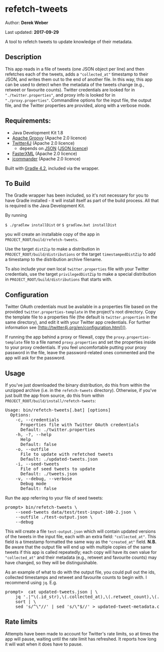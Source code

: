 # refetch-tweets

Author: **Derek Weber**

Last updated: **2017-09-29**

A tool to refetch tweets to update knowledge of their metadata.


## Description

This app reads in a file of tweets (one JSON object per line) and then refetches
each of the tweets, adds a `"collected_at"` timestamp to their JSON, and writes
them out to the end of another file. In this way, this app can be used to detect
when the metadata of the tweets change (e.g., retweet or favourite counts).
Twitter credentials are looked for in `"./twitter.properties"`, and proxy info
is looked for in `"./proxy.properties"`. Commandline options for the input file,
the output file, and the Twitter properties are provided, along with a verbose
mode.


## Requirements:

 + Java Development Kit 1.8
 + [Apache Groovy](http://groovy-lang.org) (Apache 2.0 licence)
 + [Twitter4J](http://twitter4j.org) (Apache 2.0 licence)
   + depends on [JSON](http://json.org) ([JSON licence](http://www.json.org/license.html))
 + [FasterXML](http://wiki.fasterxml.com/JacksonHome) (Apache 2.0 licence)
 + [jcommander](http://jcommander.org) (Apache 2.0 licence)

Built with [Gradle 4.2](http://gradle.org), included via the wrapper.


## To Build

The Gradle wrapper has been included, so it's not necessary for you to have
Gradle installed - it will install itself as part of the build process. All that
is required is the Java Development Kit.

By running

`$ ./gradlew installDist` or `$ gradlew.bat installDist`

you will create an installable copy of the app in `PROJECT_ROOT/build/refetch-tweets`.

Use the target `distZip` to make a distribution in `PROJECT_ROOT/build/distributions`
or the target `timestampedDistZip` to add a timestamp to the distribution archive
filename.

To also include your own local `twitter.properties` file with your Twitter
credentials, use the target `privilegedDistZip` to make a special distribution
in `PROJECT_ROOT/build/distributions` that starts with.


## Configuration

Twitter OAuth credentials must be available in a properties file based on the
provided `twitter.properties-template` in the project's root directory. Copy the
template file to a properties file (the default is `twitter.properties` in the
same directory), and edit it with your Twitter app credentials. For further
information see [http://twitter4j.org/en/configuration.html]().

If running the app behind a proxy or filewall, copy the
`proxy.properties-template` file to a file named `proxy.properties` and set the
properties inside to your proxy credentials. If you feel uncomfortable putting
your proxy password in the file, leave the password-related ones commented and
the app will ask for the password.


## Usage
If you've just downloaded the binary distribution, do this from within the
unzipped archive (i.e. in the `refetch-tweets` directory). Otherwise, if you've
just built the app from source, do this from within
`PROJECT_ROOT/build/install/refetch-tweets`:

<pre>
Usage: bin/refetch-tweets[.bat] [options]
  Options:
    -c, --credentials
      Properties file with Twitter OAuth credentials
      Default: ./twitter.properties
    -h, -?, --help
      Help
      Default: false
    -o, --outfile
      File to update with refetched tweets
      Default: ./updated-tweets.json
    -i, --seed-tweets
      File of seed tweets to update
      Default: ./tweets.json
    -v, --debug, --verbose
      Debug mode
      Default: false
</pre>

Run the app referring to your file of seed tweets:
<pre>
prompt> bin/refetch-tweets \
    --seed-tweets data/test/test-input-100-2.json \
    --outfile ./test-output.json \
    --debug
</pre>

This will create a file `test-output.json` which will contain updated versions
of the tweets in the input file, each with an extra field: `"collected_at"`.
This field is a timestamp formatted the same way as the `"created_at"` field.
**N.B.** Be aware that the output file will end up with multiple copies of the
same tweets if this app is called repeatedly; each copy will have its own value
for `"collected_at"` and their metadata (e.g., retweet and favourite counts) may
have changed, so they will be distinguishable.

As an example of what to do with the output file, you could pull out the ids,
collected timestamps and retweet and favourite counts to begin with. I recommend
using `jq`. E.g.

<pre>
prompt>  cat updated-tweets.json | \
    jq '.|"\(.id_str),\(.collected_at),\(.retweet_count),\(.favorite_count)"' | \
    sort | \
    sed 's/^\"//' | sed 's/\"$//' > updated-tweet-metadata.csv
</pre>

## Rate limits

Attempts have been made to account for Twitter's rate limits, so at times the
app will pause, waiting until the rate limit has refreshed. It reports how long
it will wait when it does have to pause.
